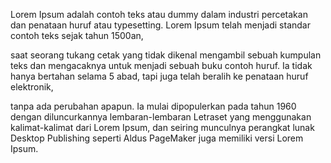 Lorem Ipsum adalah contoh teks atau dummy dalam industri percetakan dan penataan huruf atau typesetting. 
Lorem Ipsum telah menjadi standar contoh teks sejak tahun 1500an, 

saat seorang tukang cetak yang tidak dikenal mengambil sebuah kumpulan teks dan mengacaknya untuk menjadi sebuah buku contoh huruf. Ia tidak hanya bertahan selama 5 abad, tapi juga telah beralih ke penataan huruf elektronik, 

tanpa ada perubahan apapun. Ia mulai dipopulerkan pada tahun 1960 dengan diluncurkannya 
lembaran-lembaran Letraset yang menggunakan kalimat-kalimat dari Lorem Ipsum, dan seiring munculnya perangkat lunak Desktop Publishing seperti Aldus PageMaker juga memiliki versi Lorem Ipsum.